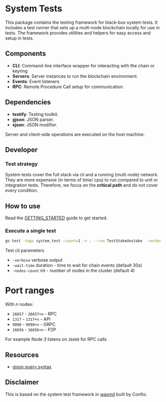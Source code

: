 # System Tests

This package contains the testing framework for black-box system tests. It includes a test runner that sets up a 
multi-node blockchain locally for use in tests. The framework provides utilities and helpers for easy access and 
setup in tests.

## Components

* **CLI**: Command-line interface wrapper for interacting with the chain or keyring
* **Servers**: Server instances to run the blockchain environment.
* **Events**: Event listeners
* **RPC**: Remote Procedure Call setup for communication.

## Dependencies

* **testify**: Testing toolkit.
* **gjson**: JSON parser.
* **sjson**: JSON modifier.

Server and client-side operations are executed on the host machine.

## Developer

### Test strategy

System tests cover the full stack via cli and a running (multi node) network. They are more expensive (in terms of time/ cpu) 
to run compared to unit or integration tests. 
Therefore, we focus on the **critical path** and do not cover every condition.

## How to use

Read the [GETTING_STARTED](../systemtests/GETTING_STARTED.md) guide to get started.

### Execute a single test

```sh
go test -tags system_test -count=1 -v . --run TestStakeUnstake  -verbose
```

Test cli parameters

* `-verbose` verbose output
* `-wait-time` duration - time to wait for chain events (default 30s)
* `-nodes-count` int - number of nodes in the cluster (default 4)

# Port ranges

With *n* nodes:

* `26657` - `26657+n` - RPC
* `1317` - `1317+n` - API
* `9090` - `9090+n` - GRPC
* `16656` - `16656+n` - P2P

For example Node *3* listens on `26660` for RPC calls

## Resources

* [gjson query syntax](https://github.com/tidwall/gjson#path-syntax)

## Disclaimer

This is based on the system test framework in [wasmd](https://github.com/CosmWasm/wasmd) built by Confio.
